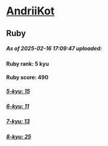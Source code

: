 # [AndriiKot](https://www.codewars.com/users/AndriiKot) 
## Ruby

##### As of 2025-02-16 17:09:47 uploaded:

#### Ruby rank: 5 kyu

#### Ruby score: 490

##### [5-kyu: 15](https://github.com/AndriiKot/Ruby__CodeWars/tree/main/kyu-5)

##### [6-kyu: 11](https://github.com/AndriiKot/Ruby__CodeWars/tree/main/kyu-6)

##### [7-kyu: 13](https://github.com/AndriiKot/Ruby__CodeWars/tree/main/kyu-7)

##### [8-kyu: 25](https://github.com/AndriiKot/Ruby__CodeWars/tree/main/kyu-8)

